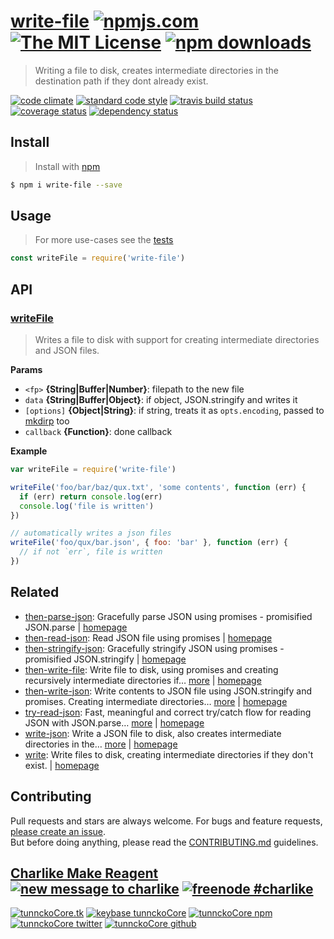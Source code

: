 # [write-file][author-www-url] [![npmjs.com][npmjs-img]][npmjs-url] [![The MIT License][license-img]][license-url] [![npm downloads][downloads-img]][downloads-url] 

> Writing a file to disk, creates intermediate directories in the destination path if they dont already exist.

[![code climate][codeclimate-img]][codeclimate-url] [![standard code style][standard-img]][standard-url] [![travis build status][travis-img]][travis-url] [![coverage status][coveralls-img]][coveralls-url] [![dependency status][david-img]][david-url]

## Install
> Install with [npm](https://www.npmjs.com/)

```sh
$ npm i write-file --save
```

## Usage
> For more use-cases see the [tests](./test.js)

```js
const writeFile = require('write-file')
```

## API

### [writeFile](index.js#L42)
> Writes a file to disk with support for creating intermediate directories and JSON files.

**Params**

* `<fp>` **{String|Buffer|Number}**: filepath to the new file    
* `data` **{String|Buffer|Object}**: if object, JSON.stringify and writes it    
* `[options]` **{Object|String}**: if string, treats it as `opts.encoding`, passed to [mkdirp][] too    
* `callback` **{Function}**: done callback    

**Example**

```js
var writeFile = require('write-file')

writeFile('foo/bar/baz/qux.txt', 'some contents', function (err) {
  if (err) return console.log(err)
  console.log('file is written')
})

// automatically writes a json files
writeFile('foo/qux/bar.json', { foo: 'bar' }, function (err) {
  // if not `err`, file is written
})
```

## Related
- [then-parse-json](https://www.npmjs.com/package/then-parse-json): Gracefully parse JSON using promises - promisified JSON.parse | [homepage](https://github.com/tunnckocore/then-parse-json#readme "Gracefully parse JSON using promises - promisified JSON.parse")
- [then-read-json](https://www.npmjs.com/package/then-read-json): Read JSON file using promises | [homepage](https://github.com/tunnckocore/then-read-json#readme "Read JSON file using promises")
- [then-stringify-json](https://www.npmjs.com/package/then-stringify-json): Gracefully stringify JSON using promises - promisified JSON.stringify | [homepage](https://github.com/tunnckocore/then-stringify-json#readme "Gracefully stringify JSON using promises - promisified JSON.stringify")
- [then-write-file](https://www.npmjs.com/package/then-write-file): Write file to disk, using promises and creating recursively intermediate directories if… [more](https://github.com/tunnckocore/then-write-file#readme) | [homepage](https://github.com/tunnckocore/then-write-file#readme "Write file to disk, using promises and creating recursively intermediate directories if they don't exist.")
- [then-write-json](https://www.npmjs.com/package/then-write-json): Write contents to JSON file using JSON.stringify and promises. Creating intermediate directories… [more](https://github.com/tunnckocore/then-write-json#readme) | [homepage](https://github.com/tunnckocore/then-write-json#readme "Write contents to JSON file using JSON.stringify and promises. Creating intermediate directories if they don't exist.")
- [try-read-json](https://www.npmjs.com/package/try-read-json): Fast, meaningful and correct try/catch flow for reading JSON with JSON.parse… [more](https://github.com/tunnckocore/try-read-json#readme) | [homepage](https://github.com/tunnckocore/try-read-json#readme "Fast, meaningful and correct try/catch flow for reading JSON with JSON.parse - support optional callback")
- [write-json](https://www.npmjs.com/package/write-json): Write a JSON file to disk, also creates intermediate directories in the… [more](https://github.com/jonschlinkert/write-json) | [homepage](https://github.com/jonschlinkert/write-json "Write a JSON file to disk, also creates intermediate directories in the destination path if they don't already exist.")
- [write](https://www.npmjs.com/package/write): Write files to disk, creating intermediate directories if they don't exist. | [homepage](https://github.com/jonschlinkert/write "Write files to disk, creating intermediate directories if they don't exist.")

## Contributing
Pull requests and stars are always welcome. For bugs and feature requests, [please create an issue](https://github.com/tunnckoCore/write-file/issues/new).  
But before doing anything, please read the [CONTRIBUTING.md](./CONTRIBUTING.md) guidelines.

## [Charlike Make Reagent](http://j.mp/1stW47C) [![new message to charlike][new-message-img]][new-message-url] [![freenode #charlike][freenode-img]][freenode-url]

[![tunnckoCore.tk][author-www-img]][author-www-url] [![keybase tunnckoCore][keybase-img]][keybase-url] [![tunnckoCore npm][author-npm-img]][author-npm-url] [![tunnckoCore twitter][author-twitter-img]][author-twitter-url] [![tunnckoCore github][author-github-img]][author-github-url]

[npmjs-url]: https://www.npmjs.com/package/write-file
[npmjs-img]: https://img.shields.io/npm/v/write-file.svg?label=write-file

[license-url]: https://github.com/tunnckoCore/write-file/blob/master/LICENSE
[license-img]: https://img.shields.io/npm/l/write-file.svg

[downloads-url]: https://www.npmjs.com/package/write-file
[downloads-img]: https://img.shields.io/npm/dm/write-file.svg

[codeclimate-url]: https://codeclimate.com/github/tunnckoCore/write-file
[codeclimate-img]: https://img.shields.io/codeclimate/github/tunnckoCore/write-file.svg

[travis-url]: https://travis-ci.org/tunnckoCore/write-file
[travis-img]: https://img.shields.io/travis/tunnckoCore/write-file/master.svg

[coveralls-url]: https://coveralls.io/r/tunnckoCore/write-file
[coveralls-img]: https://img.shields.io/coveralls/tunnckoCore/write-file.svg

[david-url]: https://david-dm.org/tunnckoCore/write-file
[david-img]: https://img.shields.io/david/tunnckoCore/write-file.svg

[standard-url]: https://github.com/feross/standard
[standard-img]: https://img.shields.io/badge/code%20style-standard-brightgreen.svg

[author-www-url]: http://www.tunnckocore.tk
[author-www-img]: https://img.shields.io/badge/www-tunnckocore.tk-fe7d37.svg

[keybase-url]: https://keybase.io/tunnckocore
[keybase-img]: https://img.shields.io/badge/keybase-tunnckocore-8a7967.svg

[author-npm-url]: https://www.npmjs.com/~tunnckocore
[author-npm-img]: https://img.shields.io/badge/npm-~tunnckocore-cb3837.svg

[author-twitter-url]: https://twitter.com/tunnckoCore
[author-twitter-img]: https://img.shields.io/badge/twitter-@tunnckoCore-55acee.svg

[author-github-url]: https://github.com/tunnckoCore
[author-github-img]: https://img.shields.io/badge/github-@tunnckoCore-4183c4.svg

[freenode-url]: http://webchat.freenode.net/?channels=charlike
[freenode-img]: https://img.shields.io/badge/freenode-%23charlike-5654a4.svg

[new-message-url]: https://github.com/tunnckoCore/ama
[new-message-img]: https://img.shields.io/badge/ask%20me-anything-green.svg

[mkdirp]: https://github.com/substack/node-mkdirp
